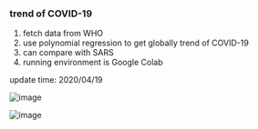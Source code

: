 ### trend of COVID-19 
1. fetch data from WHO
2. use polynomial regression to get globally trend of COVID-19
3. can compare with SARS
4. running environment is Google Colab

update time: 2020/04/19

![image](https://github.com/melody26613/covid19_trend/blob/master/predict/pic/gif/covid19-20200419.gif)

![image](https://github.com/melody26613/covid19_trend/blob/master/predict/pic/sars.jpg)
